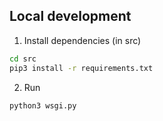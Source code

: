 

## Local development


1) Install dependencies (in src) 
```bash
cd src 
pip3 install -r requirements.txt
```

2) Run
```bash
python3 wsgi.py
```
